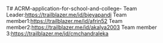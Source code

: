 T# ACRM-application-for-school-and-college-
Team Leader:https://trailblazer.me/id/bjeyapandi
Team member1:https://trailblazer.me/id/afrin52
Team member2:https://trailblazer.me/id/akalya2003
Team member 3:https://trailblazer.me/id/cmchandraleka
